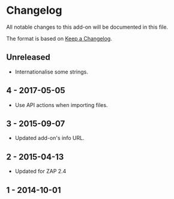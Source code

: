 # Changelog
All notable changes to this add-on will be documented in this file.

The format is based on [Keep a Changelog](https://keepachangelog.com/en/1.0.0/).

## Unreleased

- Internationalise some strings.

## 4 - 2017-05-05

- Use API actions when importing files.

## 3 - 2015-09-07

- Updated add-on's info URL.

## 2 - 2015-04-13

- Updated for ZAP 2.4

## 1 - 2014-10-01



